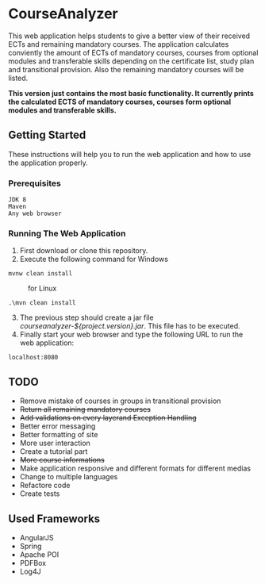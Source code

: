 # CourseAnalyzer

This web application helps students to give a better view of their received ECTs and remaining mandatory courses. The application calculates conviently the amount of ECTs of mandatory courses, courses from optional modules and transferable skills depending on the certificate list, study plan and transitional provision. Also the remaining mandatory courses will be listed.

**This version just contains the most basic functionality. It currently prints the calculated ECTS of mandatory courses, courses form optional modules and transferable skills.**

## Getting Started

These instructions will help you to run the web application and how to use the application properly.

### Prerequisites

```
JDK 8
Maven
Any web browser
```

### Running The Web Application

1) First download or clone this repository. 
2) Execute the following command for Windows
```
mvnw clean install
```
&nbsp;&nbsp;&nbsp;&nbsp;&nbsp;&nbsp;&nbsp;&nbsp;&nbsp;&nbsp;for Linux
```
.\mvn clean install
```

3) The previous step should create a jar file *courseanalyzer-${project.version}.jar*. This file has to be executed.
4) Finally start your web browser and type the following URL to run the web application:
```
localhost:8080
```

## TODO

* Remove mistake of courses in groups in transitional provision
* ~~Return all remaining mandatory courses~~
* ~~Add validations on every layerand Exception Handling~~
* Better error messaging
* Better formatting of site
* More user interaction
* Create a tutorial part
* ~~More course informations~~
* Make application responsive and different formats for different medias
* Change to multiple languages
* Refactore code
* Create tests


## Used Frameworks

* AngularJS
* Spring
* Apache POI
* PDFBox
* Log4J
